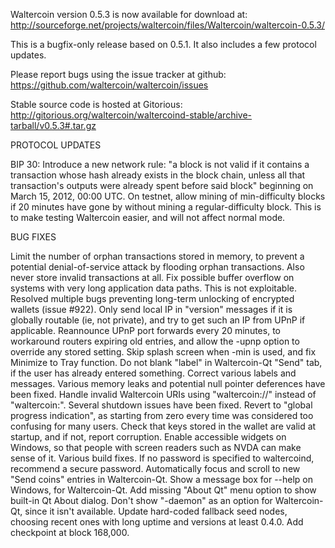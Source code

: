 Waltercoin version 0.5.3 is now available for download at:
http://sourceforge.net/projects/waltercoin/files/Waltercoin/waltercoin-0.5.3/

This is a bugfix-only release based on 0.5.1.
It also includes a few protocol updates.

Please report bugs using the issue tracker at github:
https://github.com/waltercoin/waltercoin/issues

Stable source code is hosted at Gitorious:
http://gitorious.org/waltercoin/waltercoind-stable/archive-tarball/v0.5.3#.tar.gz

PROTOCOL UPDATES

BIP 30: Introduce a new network rule: "a block is not valid if it contains a transaction whose hash already exists in the block chain, unless all that transaction's outputs were already spent before said block" beginning on March 15, 2012, 00:00 UTC.
On testnet, allow mining of min-difficulty blocks if 20 minutes have gone by without mining a regular-difficulty block. This is to make testing Waltercoin easier, and will not affect normal mode.

BUG FIXES

Limit the number of orphan transactions stored in memory, to prevent a potential denial-of-service attack by flooding orphan transactions. Also never store invalid transactions at all.
Fix possible buffer overflow on systems with very long application data paths. This is not exploitable.
Resolved multiple bugs preventing long-term unlocking of encrypted wallets
(issue #922).
Only send local IP in "version" messages if it is globally routable (ie, not private), and try to get such an IP from UPnP if applicable.
Reannounce UPnP port forwards every 20 minutes, to workaround routers expiring old entries, and allow the -upnp option to override any stored setting.
Skip splash screen when -min is used, and fix Minimize to Tray function.
Do not blank "label" in Waltercoin-Qt "Send" tab, if the user has already entered something.
Correct various labels and messages.
Various memory leaks and potential null pointer deferences have been fixed.
Handle invalid Waltercoin URIs using "waltercoin://" instead of "waltercoin:".
Several shutdown issues have been fixed.
Revert to "global progress indication", as starting from zero every time was considered too confusing for many users.
Check that keys stored in the wallet are valid at startup, and if not, report corruption.
Enable accessible widgets on Windows, so that people with screen readers such as NVDA can make sense of it.
Various build fixes.
If no password is specified to waltercoind, recommend a secure password.
Automatically focus and scroll to new "Send coins" entries in Waltercoin-Qt.
Show a message box for --help on Windows, for Waltercoin-Qt.
Add missing "About Qt" menu option to show built-in Qt About dialog.
Don't show "-daemon" as an option for Waltercoin-Qt, since it isn't available.
Update hard-coded fallback seed nodes, choosing recent ones with long uptime and versions at least 0.4.0.
Add checkpoint at block 168,000.
